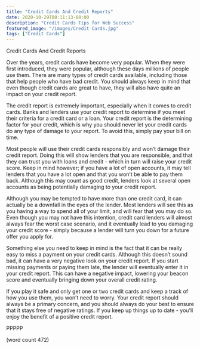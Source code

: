 ```yaml
---
title: "Credit Cards And Credit Reports"
date: 2020-10-29T08:11:13-08:00
description: "Credit Cards Tips for Web Success"
featured_image: "/images/Credit Cards.jpg"
tags: ["Credit Cards"]
---
```


Credit Cards And Credit Reports

Over the years, credit cards have become very popular.  When they were first introduced, they were popular, although these days millions of people use them.  There are many types of credit cards available, including those that help people who have bad credit.  You should always keep in mind that even though credit cards are great to have, they will also have quite an impact on your credit report.

The credit report is extremely important, especially when it comes to credit cards.  Banks and lenders use your credit report to determine if you meet their criteria for a credit card or a loan.  Your credit report is the determining factor for your credit, which is why you should never let your credit cards do any type of damage to your report.  To avoid this, simply pay your bill on time.

Most people will use their credit cards responsibly and won’t damage their credit report.  Doing this will show lenders that you are responsible, and that they can trust you with loans and credit - which in turn will raise your credit score.  Keep in mind however; if you have a lot of open accounts, it may tell lenders that you have a lot open and that you won’t be able to pay them back.  Although this may count as good credit, lenders look at several open accounts as being potentially damaging to your credit report.

Although you may be tempted to have more than one credit card, it can actually be a downfall in the eyes of the lender.  Most lenders will see this as you having a way to spend all of your limit, and will fear that you may do so.  Even though you may not have this intention, credit card lenders will almost always fear the worst case scenario, and it eventually lead to you damaging your credit score - simply because a lender will turn you down for a future offer you apply for.

Something else you need to keep in mind is the fact that it can be really easy to miss a payment on your credit cards.  Although this doesn’t sound bad, it can have a very negative look on your credit report.  If you start missing payments or paying them late, the lender will eventually enter it in your credit report.  This can have a negative impact, lowering your beacon score and eventually bringing down your overall credit rating.

If you play it safe and only get one or two credit cards and keep a track of how you use them, you won’t need to worry.  Your credit report should always be a primary concern, and you should always do your best to ensure that it stays free of negative ratings.  If you keep up things up to date - you’ll enjoy the benefit of a positive credit report.

PPPPP

(word count 472)
